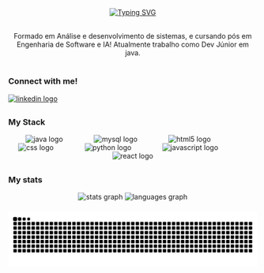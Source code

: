 
<div align="center">
  <a href="https://git.io/typing-svg">
    <img src="https://readme-typing-svg.demolab.com?font=Fira+Code&weight=500&size=22&pause=1000&color=000000&center=true&vCenter=true&random=false&width=524&lines=Oii,+eu+sou+o+Matheus!+Seja+Bem-vindo!+" alt="Typing SVG">
  </a>
</div>

<img align="center" alt="" src="./src/header-gif.gif">

<p align="center">Formado em Análise e desenvolvimento de sistemas, e cursando pós em Engenharia de Software e IA! Atualmente trabalho como Dev Júnior em java.
  
#


<h3 align="left">Connect with me!</h3>

<div align="left">
  <a href="https://www.linkedin.com/in/matheus-felipe-leite-januario/" target="_blank">
    <img src="https://raw.githubusercontent.com/maurodesouza/profile-readme-generator/master/src/assets/icons/social/linkedin/default.svg" width="52" height="40" alt="linkedin logo"  />
  </a>
</div>

##

<h3 align="left">My Stack</h3>

<div align="center">
  <img src="https://cdn.jsdelivr.net/gh/devicons/devicon/icons/java/java-original.svg" height="39" alt="java logo"  />
  <img width="55" />
  <img src="https://cdn.jsdelivr.net/gh/devicons/devicon/icons/mysql/mysql-original.svg" height="39" alt="mysql logo"  />
  <img width="55" />
  <img src="https://cdn.jsdelivr.net/gh/devicons/devicon/icons/html5/html5-original.svg" height="39" alt="html5 logo"  />
  <img width="55" />
  <img src="https://cdn.jsdelivr.net/gh/devicons/devicon/icons/css3/css3-original.svg" height="39" alt="css logo"  />
  <img width="55" />
  <img src="https://cdn.jsdelivr.net/gh/devicons/devicon/icons/python/python-original.svg" height="39" alt="python logo"  />
  <img width="55" />
  <img src="https://cdn.jsdelivr.net/gh/devicons/devicon/icons/javascript/javascript-original.svg" height="39" alt="javascript logo"  />
  <img width="55" />
  <img src="https://cdn.jsdelivr.net/gh/devicons/devicon/icons/react/react-original.svg" height="39" alt="react logo"  />
</div>

##

<h3 align="left">My stats</h3>

<div align="center">
  <img src="https://github-readme-stats.vercel.app/api?username=matheusfelipegit&hide_title=false&hide_rank=false&show_icons=true&include_all_commits=true&count_private=true&disable_animations=false&theme=dracula&locale=en&hide_border=false&order=1" height="177" alt="stats graph"  />
  <img src="https://github-readme-stats.vercel.app/api/top-langs?username=matheusfelipegit&locale=en&hide_title=false&layout=compact&card_width=320&langs_count=5&theme=dracula&hide_border=false&order=2" height="215" alt="languages graph"  />
</div>

###

<picture align="center">
  <source media="(prefers-color-scheme: dark)" srcset="https://raw.githubusercontent.com/matheusfelipegit/matheusfelipegit/output/github-contribution-grid-snake-dark.svg">
  <source media="(prefers-color-scheme: light)" srcset="https://raw.githubusercontent.com/matheusfelipegit/matheusfelipegit/output/github-contribution-grid-snake-dark.svg">
  <img align="center" alt="github contribution grid snake animation" src="https://raw.githubusercontent.com/matheusfelipegit/matheusfelipegit/output/github-contribution-grid-snake.svg">
</picture>
